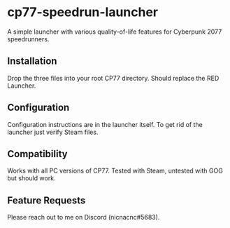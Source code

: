 # cp77-speedrun-launcher
A simple launcher with various quality-of-life features for Cyberpunk 2077 speedrunners.

## Installation
Drop the three files into your root CP77 directory. Should replace the RED Launcher.

## Configuration
Configuration instructions are in the launcher itself.
To get rid of the launcher just verify Steam files.

## Compatibility
Works with all PC versions of CP77. Tested with Steam, untested with GOG but should work.

## Feature Requests
Please reach out to me on Discord (nicnacnc#5683).
